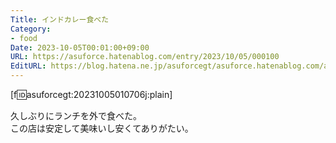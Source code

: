 ```yaml
---
Title: インドカレー食べた
Category:
- food
Date: 2023-10-05T00:01:00+09:00
URL: https://asuforce.hatenablog.com/entry/2023/10/05/000100
EditURL: https://blog.hatena.ne.jp/asuforcegt/asuforce.hatenablog.com/atom/entry/820878482973095862
---
```


[f:id:asuforcegt:20231005010706j:plain]

久しぶりにランチを外で食べた。  
この店は安定して美味いし安くてありがたい。
